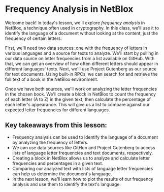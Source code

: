 # Frequency Analysis in NetBlox

Welcome back! In today's lesson, we'll explore *frequency analysis* in NetBlox, a technique often used in cryptography. In this class, we'll use it to identify the language of a document without looking at the content, just the frequency of certain letters.

First, we'll need two data sources: one with the frequency of letters in various languages and a source for texts to analyze. We'll start by pulling in our data source on letter frequencies from a list available on GitHub. With that, we can get an overview of how often different letters should appear in different languages' texts. Next, we'll use Project Gutenberg as our source for text documents. Using built-in RPCs, we can search for and retrieve the full text of a book in the NetBlox environment.

Once we have both sources, we'll work on analyzing the letter frequencies in the chosen book. We'll create a block in NetBlox to count the frequency of each letter (A to Z) in the given text, then calculate the percentage of each letter's appearance. This will give us a list to compare against our expected letter frequencies for different languages.

## Key takeaways from this lesson:
- Frequency analysis can be used to identify the language of a document by analyzing the frequency of letters.
- We can use data sources like GitHub and Project Gutenberg to access lists of language letter frequencies and text documents, respectively.
- Creating a block in NetBlox allows us to analyze and calculate letter frequencies and percentages in a given text.
- Comparing our analyzed text with lists of language letter frequencies can help us determine the document's language.
- In the next lesson, we'll learn how to plot the results of our frequency analysis and use them to identify the text's language.
